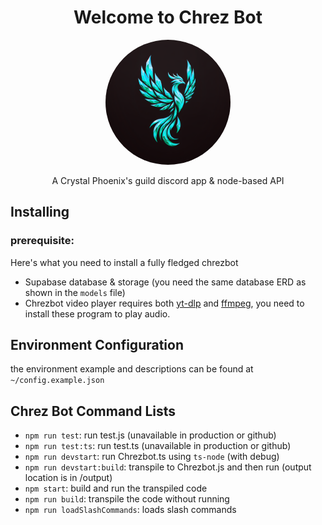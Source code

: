 <h1 style="text-align:center;">Welcome to Chrez Bot</h1>

<!-- image -->

<div align="center">
    <img 
        src="./crystal_phoenix_logo.png" 
        width="200px" 
        height="200px"
        style="border-radius: 200px;"
    />
</div>

<p style="text-align:center;">A Crystal Phoenix's guild discord app & node-based API</p>

## Installing

### prerequisite:

Here's what you need to install a fully fledged chrezbot

- Supabase database & storage (you need the same database ERD as shown in the `models` file)
- Chrezbot video player requires both [yt-dlp](https://github.com/yt-dlp/yt-dlp) and [ffmpeg](https://www.ffmpeg.org/), you need to install these program to play audio.

## Environment Configuration

the environment example and descriptions can be found at `~/config.example.json`

## Chrez Bot Command Lists

- `npm run test`: run test.js (unavailable in production or github)
- `npm run test:ts`: run test.ts (unavailable in production or github)
- `npm run devstart`: run Chrezbot.ts using `ts-node` (with debug)
- `npm run devstart:build`: transpile to Chrezbot.js and then run (output location is in /output)
- `npm start`: build and run the transpiled code
- `npm run build`: transpile the code without running
- `npm run loadSlashCommands`: loads slash commands
